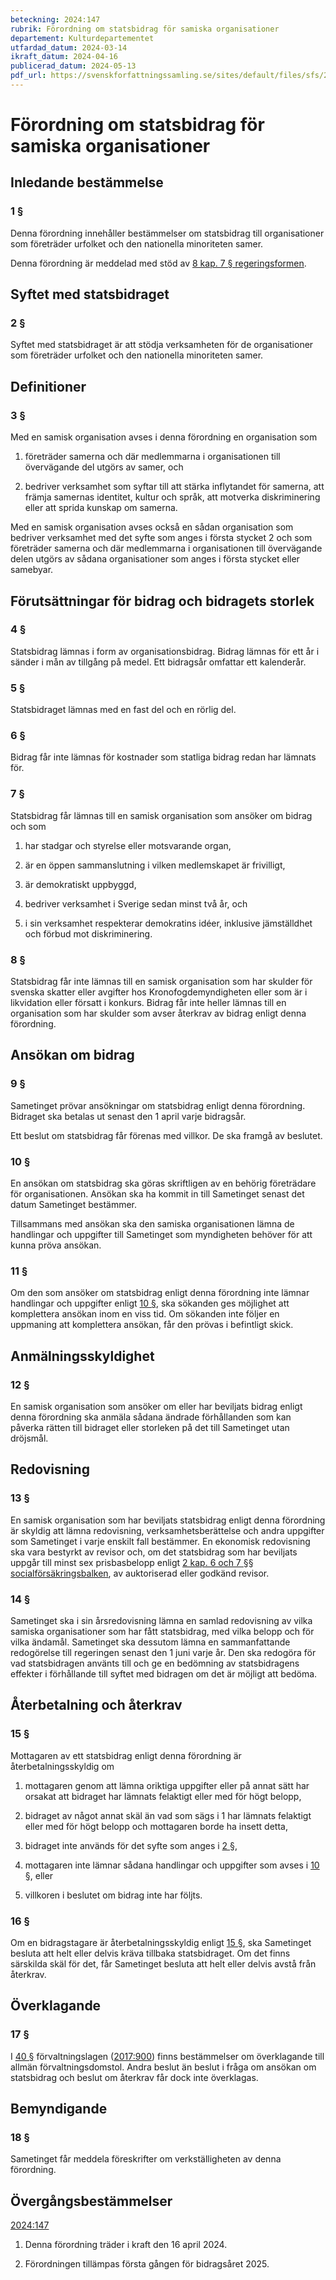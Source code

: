 ```yaml
---
beteckning: 2024:147
rubrik: Förordning om statsbidrag för samiska organisationer
departement: Kulturdepartementet
utfardad_datum: 2024-03-14
ikraft_datum: 2024-04-16
publicerad_datum: 2024-05-13
pdf_url: https://svenskforfattningssamling.se/sites/default/files/sfs/2024-03/SFS2024-147.pdf
---
```


# Förordning om statsbidrag för samiska organisationer

## Inledande bestämmelse

### 1 §

Denna förordning innehåller bestämmelser om statsbidrag till organisationer som företräder urfolket och den nationella minoriteten samer.

Denna förordning är meddelad med stöd av [8 kap. 7 § regeringsformen](https://selex.se/eli/sfs/1974/152#kap8.7).

## Syftet med statsbidraget

### 2 §

Syftet med statsbidraget är att stödja verksamheten för de organisationer som företräder urfolket och den nationella minoriteten samer.

## Definitioner

### 3 §

Med en samisk organisation avses i denna förordning en organisation som

1. företräder samerna och där medlemmarna i organisationen till övervägande del utgörs av samer, och

2. bedriver verksamhet som syftar till att stärka inflytandet för samerna, att främja samernas identitet, kultur och språk, att motverka diskriminering eller att sprida kunskap om samerna.

Med en samisk organisation avses också en sådan organisation som bedriver verksamhet med det syfte som anges i första stycket 2 och som företräder samerna och där medlemmarna i organisationen till övervägande delen utgörs av sådana organisationer som anges i första stycket eller samebyar.

## Förutsättningar för bidrag och bidragets storlek

### 4 §

Statsbidrag lämnas i form av organisationsbidrag. Bidrag lämnas för ett år i sänder i mån av tillgång på medel. Ett bidragsår omfattar ett kalenderår.

### 5 §

Statsbidraget lämnas med en fast del och en rörlig del.

### 6 §

Bidrag får inte lämnas för kostnader som statliga bidrag redan har lämnats för.

### 7 §

Statsbidrag får lämnas till en samisk organisation som ansöker om bidrag och som

1. har stadgar och styrelse eller motsvarande organ,

2. är en öppen sammanslutning i vilken medlemskapet är frivilligt,

3. är demokratiskt uppbyggd,

4. bedriver verksamhet i Sverige sedan minst två år, och

5. i sin verksamhet respekterar demokratins idéer, inklusive jämställdhet och förbud mot diskriminering.

### 8 §

Statsbidrag får inte lämnas till en samisk organisation som har skulder för svenska skatter eller avgifter hos Kronofogdemyndigheten eller som är i likvidation eller försatt i konkurs. Bidrag får inte heller lämnas till en organisation som har skulder som avser återkrav av bidrag enligt denna förordning.

## Ansökan om bidrag

### 9 §

Sametinget prövar ansökningar om statsbidrag enligt denna förordning. Bidraget ska betalas ut senast den 1 april varje bidragsår.

Ett beslut om statsbidrag får förenas med villkor. De ska framgå av beslutet.

### 10 §

En ansökan om statsbidrag ska göras skriftligen av en behörig företrädare för organisationen. Ansökan ska ha kommit in till Sametinget senast det datum Sametinget bestämmer.

Tillsammans med ansökan ska den samiska organisationen lämna de handlingar och uppgifter till Sametinget som myndigheten behöver för att kunna pröva ansökan.

### 11 §

Om den som ansöker om statsbidrag enligt denna förordning inte lämnar handlingar och uppgifter enligt [10 §](#10), ska sökanden ges möjlighet att komplettera ansökan inom en viss tid. Om sökanden inte följer en uppmaning att komplettera ansökan, får den prövas i befintligt skick.

## Anmälningsskyldighet

### 12 §

En samisk organisation som ansöker om eller har beviljats bidrag enligt denna förordning ska anmäla sådana ändrade förhållanden som kan påverka rätten till bidraget eller storleken på det till Sametinget utan dröjsmål.

## Redovisning

### 13 §

En samisk organisation som har beviljats statsbidrag enligt denna förordning är skyldig att lämna redovisning, verksamhetsberättelse och andra uppgifter som Sametinget i varje enskilt fall bestämmer. En ekonomisk redovisning ska vara bestyrkt av revisor och, om det statsbidrag som har beviljats uppgår till minst sex prisbasbelopp enligt [2 kap. 6 och 7 §§ socialförsäkringsbalken](https://selex.se/eli/sfs/2010/110#kap2.6), av auktoriserad eller godkänd revisor.

### 14 §

Sametinget ska i sin årsredovisning lämna en samlad redovisning av vilka samiska organisationer som har fått statsbidrag, med vilka belopp och för vilka ändamål. Sametinget ska dessutom lämna en sammanfattande redogörelse till regeringen senast den 1 juni varje år. Den ska redogöra för vad statsbidragen använts till och ge en bedömning av statsbidragens effekter i förhållande till syftet med bidragen om det är möjligt att bedöma.

## Återbetalning och återkrav

### 15 §

Mottagaren av ett statsbidrag enligt denna förordning är återbetalningsskyldig om

1. mottagaren genom att lämna oriktiga uppgifter eller på annat sätt har orsakat att bidraget har lämnats felaktigt eller med för högt belopp,

2. bidraget av något annat skäl än vad som sägs i 1 har lämnats felaktigt eller med för högt belopp och mottagaren borde ha insett detta,

3. bidraget inte används för det syfte som anges i [2 §](#2),

4. mottagaren inte lämnar sådana handlingar och uppgifter som avses i [10 §](#10), eller

5. villkoren i beslutet om bidrag inte har följts.

### 16 §

Om en bidragstagare är återbetalningsskyldig enligt [15 §](#15), ska Sametinget besluta att helt eller delvis kräva tillbaka statsbidraget. Om det finns särskilda skäl för det, får Sametinget besluta att helt eller delvis avstå från återkrav.

## Överklagande

### 17 §

I [40 §](#40) förvaltningslagen ([2017:900](https://selex.se/eli/sfs/2017/900)) finns bestämmelser om överklagande till allmän förvaltningsdomstol. Andra beslut än beslut i fråga om ansökan om statsbidrag och beslut om återkrav får dock inte överklagas.

## Bemyndigande

### 18 §

Sametinget får meddela föreskrifter om verkställigheten av denna förordning.

## Övergångsbestämmelser

[2024:147](https://selex.se/eli/sfs/2024/147)

1. Denna förordning träder i kraft den 16 april 2024.

2. Förordningen tillämpas första gången för bidragsåret 2025.